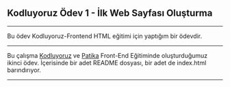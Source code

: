 ## Kodluyoruz Ödev 1 - İlk Web Sayfası Oluşturma
***
Bu ödev Kodluyoruz-Frontend HTML eğitimi için yaptığım bir ödevdir.
***
Bu çalışma [Kodluyoruz](https://www.kodluyoruz.org/)  ve [Patika](https://www.patika.dev/tr) Front-End Eğitiminde oluşturduğumuz ikinci ödev. İçerisinde bir adet README dosyası, bir adet de index.html barındırıyor.
***

